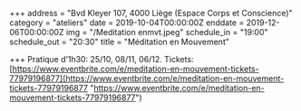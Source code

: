 +++
address = "Bvd Kleyer 107, 4000 Liège (Espace Corps et Conscience)"
category = "ateliers"
date = 2019-10-04T00:00:00Z
enddate = 2019-12-06T00:00:00Z
img = "/Meditation enmvt.jpeg"
schedule_in = "19:00"
schedule_out = "20:30"
title = "Méditation en Mouvement"

+++
Pratique d’1h30: 25/10, 08/11, 06/12. Tickets: [https://www.eventbrite.com/e/meditation-en-mouvement-tickets-77979196877](https://www.eventbrite.com/e/meditation-en-mouvement-tickets-77979196877 "https://www.eventbrite.com/e/meditation-en-mouvement-tickets-77979196877")